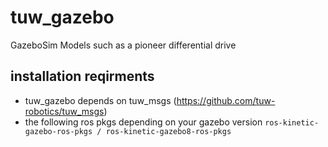 # tuw_gazebo
GazeboSim Models such as a pioneer differential drive
## installation reqirments
* tuw_gazebo depends on tuw_msgs (https://github.com/tuw-robotics/tuw_msgs)
* the following ros pkgs depending on your gazebo version
``` ros-kinetic-gazebo-ros-pkgs / ros-kinetic-gazebo8-ros-pkgs ```
